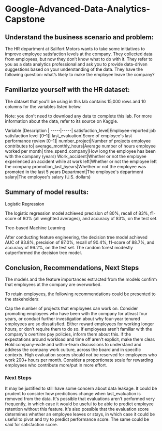 # Google-Advanced-Data-Analytics-Capstone


## Understand the business scenario and problem:
The HR department at Salifort Motors wants to take some initiatives to improve employee satisfaction levels at the company. They collected data from employees, but now they don’t know what to do with it. They refer to you as a data analytics professional and ask you to provide data-driven suggestions based on your understanding of the data. They have the following question: what’s likely to make the employee leave the company?

## Familiarize yourself with the HR dataset:
The dataset that you'll be using in this lab contains 15,000 rows and 10 columns for the variables listed below.

Note: you don't need to download any data to complete this lab. For more information about the data, refer to its source on Kaggle.

Variable |Description | -----|-----| satisfaction_level|Employee-reported job satisfaction level [0–1]| last_evaluation|Score of employee's last performance review [0–1]| number_project|Number of projects employee contributes to| average_monthly_hours|Average number of hours employee worked per month| time_spend_company|How long the employee has been with the company (years) Work_accident|Whether or not the employee experienced an accident while at work left|Whether or not the employee left the company promotion_last_5years|Whether or not the employee was promoted in the last 5 years Department|The employee's department salary|The employee's salary (U.S. dollars)

## Summary of model results:
Logistic Regression

The logistic regression model achieved precision of 80%, recall of 83%, f1-score of 80% (all weighted averages), and accuracy of 83%, on the test set.

Tree-based Machine Learning

After conducting feature engineering, the decision tree model achieved AUC of 93.8%, precision of 87.0%, recall of 90.4%, f1-score of 88.7%, and accuracy of 96.2%, on the test set. The random forest modestly outperformed the decision tree model.

## Conclusion, Recommendations, Next Steps
The models and the feature importances extracted from the models confirm that employees at the company are overworked.

To retain employees, the following recommendations could be presented to the stakeholders:

Cap the number of projects that employees can work on.
Consider promoting employees who have been with the company for atleast four years, or conduct further investigation about why four-year tenured employees are so dissatisfied.
Either reward employees for working longer hours, or don't require them to do so.
If employees aren't familiar with the company's overtime pay policies, inform them about this. If the expectations around workload and time off aren't explicit, make them clear.
Hold company-wide and within-team discussions to understand and address the company work culture, across the board and in specific contexts.
High evaluation scores should not be reserved for employees who work 200+ hours per month. Consider a proportionate scale for rewarding employees who contribute more/put in more effort.

### Next Steps

It may be justified to still have some concern about data leakage. It could be prudent to consider how predictions change when last_evaluation is removed from the data. It's possible that evaluations aren't performed very frequently, in which case it would be useful to be able to predict employee retention without this feature. It's also possible that the evaluation score determines whether an employee leaves or stays, in which case it could be useful to pivot and try to predict performance score. The same could be said for satisfaction score.
